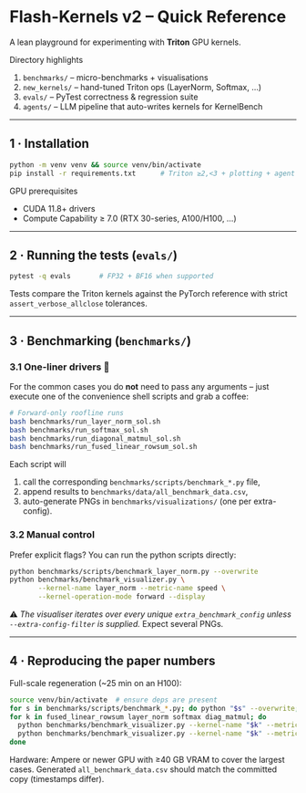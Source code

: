 # Flash-Kernels v2 – Quick Reference

A lean playground for experimenting with **Triton** GPU kernels.

Directory highlights
1. `benchmarks/` – micro-benchmarks + visualisations
2. `new_kernels/` – hand-tuned Triton ops (LayerNorm, Softmax, …)
3. `evals/` – PyTest correctness & regression suite
4. `agents/` – LLM pipeline that auto-writes kernels for KernelBench

---
## 1 · Installation
```bash
python -m venv venv && source venv/bin/activate
pip install -r requirements.txt      # Triton ≥2,<3 + plotting + agent deps
```
GPU prerequisites
* CUDA 11.8+ drivers
* Compute Capability ≥ 7.0 (RTX 30-series, A100/H100, …)

---
## 2 · Running the tests (`evals/`)
```bash
pytest -q evals       # FP32 + BF16 when supported
```
Tests compare the Triton kernels against the PyTorch reference with strict
`assert_verbose_allclose` tolerances.

---
## 3 · Benchmarking (`benchmarks/`)
### 3.1  One-liner drivers  🚀
For the common cases you do **not** need to pass any arguments – just execute
one of the convenience shell scripts and grab a coffee:
```bash
# Forward-only roofline runs
bash benchmarks/run_layer_norm_sol.sh
bash benchmarks/run_softmax_sol.sh
bash benchmarks/run_diagonal_matmul_sol.sh
bash benchmarks/run_fused_linear_rowsum_sol.sh
```
Each script will
1. call the corresponding `benchmarks/scripts/benchmark_*.py` file,
2. append results to `benchmarks/data/all_benchmark_data.csv`,
3. auto-generate PNGs in `benchmarks/visualizations/` (one per extra-config).

### 3.2  Manual control
Prefer explicit flags?  You can run the python scripts directly:
```bash
python benchmarks/scripts/benchmark_layer_norm.py --overwrite
python benchmarks/benchmark_visualizer.py \
       --kernel-name layer_norm --metric-name speed \
       --kernel-operation-mode forward --display
```
⚠️  *The visualiser iterates over every unique `extra_benchmark_config` unless
`--extra-config-filter` is supplied.*  Expect several PNGs.

---
## 4 · Reproducing the paper numbers
Full-scale regeneration (~25 min on an H100):
```bash
source venv/bin/activate  # ensure deps are present
for s in benchmarks/scripts/benchmark_*.py; do python "$s" --overwrite; done
for k in fused_linear_rowsum layer_norm softmax diag_matmul; do
  python benchmarks/benchmark_visualizer.py --kernel-name "$k" --metric-name speed
  python benchmarks/benchmark_visualizer.py --kernel-name "$k" --metric-name memory || true
done
```
Hardware: Ampere or newer GPU with ≥40 GB VRAM to cover the largest cases.
Generated `all_benchmark_data.csv` should match the committed copy (timestamps differ).
